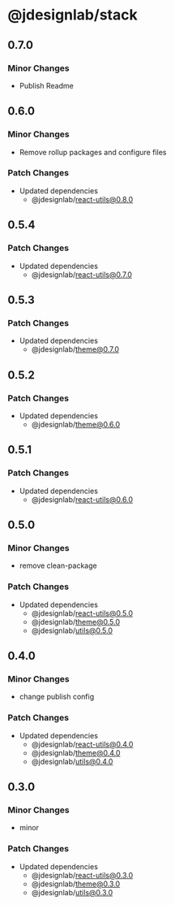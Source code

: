 # @jdesignlab/stack

## 0.7.0

### Minor Changes

- Publish Readme

## 0.6.0

### Minor Changes

- Remove rollup packages and configure files

### Patch Changes

- Updated dependencies
  - @jdesignlab/react-utils@0.8.0

## 0.5.4

### Patch Changes

- Updated dependencies
  - @jdesignlab/react-utils@0.7.0

## 0.5.3

### Patch Changes

- Updated dependencies
  - @jdesignlab/theme@0.7.0

## 0.5.2

### Patch Changes

- Updated dependencies
  - @jdesignlab/theme@0.6.0

## 0.5.1

### Patch Changes

- Updated dependencies
  - @jdesignlab/react-utils@0.6.0

## 0.5.0

### Minor Changes

- remove clean-package

### Patch Changes

- Updated dependencies
  - @jdesignlab/react-utils@0.5.0
  - @jdesignlab/theme@0.5.0
  - @jdesignlab/utils@0.5.0

## 0.4.0

### Minor Changes

- change publish config

### Patch Changes

- Updated dependencies
  - @jdesignlab/react-utils@0.4.0
  - @jdesignlab/theme@0.4.0
  - @jdesignlab/utils@0.4.0

## 0.3.0

### Minor Changes

- minor

### Patch Changes

- Updated dependencies
  - @jdesignlab/react-utils@0.3.0
  - @jdesignlab/theme@0.3.0
  - @jdesignlab/utils@0.3.0
